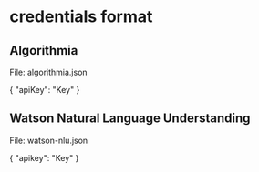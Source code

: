 # credentials format

## Algorithmia

File: algorithmia.json

{
	"apiKey": "Key"
}

## Watson Natural Language Understanding

File: watson-nlu.json

{
	"apikey": "Key"
}

